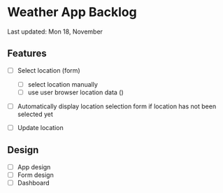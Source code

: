 # Weather App Backlog

Last updated: Mon 18, November

## Features

- [ ] Select location (form)
  - [ ] select location manually
  - [ ] use user browser location data ()

- [ ] Automatically display location selection form if location has not been selected yet

- [ ] Update location

## Design

- [ ] App design
- [ ] Form design
- [ ] Dashboard

